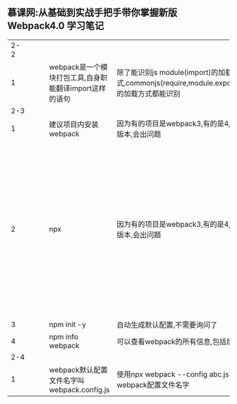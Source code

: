 <article>
    <h2>慕课网:从基础到实战手把手带你掌握新版Webpack4.0 学习笔记</h2>
    <table>
        <tr>
            <td>2-2&nbsp;&nbsp;&nbsp;&nbsp;&nbsp;&nbsp;&nbsp;&nbsp;&nbsp;&nbsp;&nbsp;&nbsp;&nbsp;&nbsp;</td>
            <td></td>
            <td></td>
            <td></td>
        </tr>
        <tr>
            <td>1</td>
            <td>webpack是一个模块打包工具,自身职能翻译import这样的语句</td>
            <td>除了能识别js module(import)的加载方式,commonjs(require,module.exports),amd,cmd的加载方式都能识别</td>
            <td></td>
        </tr>
        <tr>
            <td>2-3</td>
            <td></td>
            <td></td>
            <td></td>
        </tr>
        <tr>
            <td>1</td>
            <td>建议项目内安装webpack</td>
            <td>因为有的项目是webpack3,有的是4,全局只有一个版本,会出问题</td>
            <td></td>
        </tr>
        <tr>
            <td>2</td>
            <td>npx</td>
            <td>因为有的项目是webpack3,有的是4,全局只有一个版本,会出问题</td>
            <td>执行当前目录下的node包中的命令,比如npx webpack,就是执行当前目录下的webpack,否则直接写webpack就会全局搜索了,搜不到就报错了</td>
        </tr>
        <tr>
            <td>3</td>
            <td>npm init -y</td>
            <td>自动生成默认配置,不需要询问了</td>
            <td></td>
        </tr>
        <tr>
            <td>4</td>
            <td>npm info webpack</td>
            <td>可以查看webpack的所有信息,包括版本</td>
            <td></td>
        </tr>
        <tr>
            <td>2-4</td>
            <td></td>
            <td></td>
            <td></td>
        </tr>
        <tr>
            <td>1</td>
            <td>webpack默认配置文件名字叫webpack.config.js</td>
            <td>使用npx webpack --config abc.js可以修改默认webpack配置文件名字</td>
            <td></td>
        </tr>
    </table>
</article>